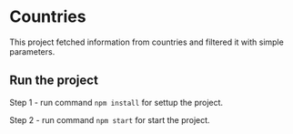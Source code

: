 # Countries

This project fetched information from countries and filtered it with simple parameters.

## Run the project

Step 1 -
run command `npm install` for settup the project.

Step 2 -
run command `npm start` for start the project.
